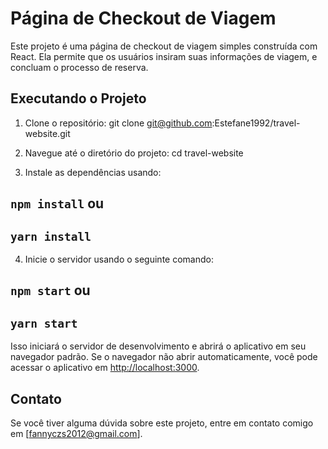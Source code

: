 # Página de Checkout de Viagem

Este projeto é uma página de checkout de viagem simples construída com React. Ela permite que os usuários insiram suas informações de viagem, e concluam o processo de reserva.

## Executando o Projeto
1. Clone o repositório: 
git clone git@github.com:Estefane1992/travel-website.git

2. Navegue até o diretório do projeto:
cd travel-website

3. Instale as dependências usando:
## `npm install` ou
## `yarn install`

4. Inicie o servidor usando o seguinte comando:
## `npm start` ou
## `yarn start`

Isso iniciará o servidor de desenvolvimento e abrirá o aplicativo em seu navegador padrão. Se o navegador não abrir automaticamente, você pode acessar o aplicativo em [http://localhost:3000](http://localhost:3000).


## Contato
Se você tiver alguma dúvida sobre este projeto, entre em contato comigo em [fannyczs2012@gmail.com].

